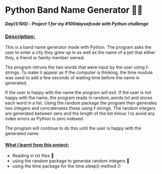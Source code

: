 # Python Band Name Generator 🎸🎶
***Day(1/100) - Project 1 for my #100daysofcode with Python challenge***

### <ins>Description:</ins>

This is a band name generator made with Python. 
The program asks the user to enter a city they grew
up in as well as the name of a pet that either they, 
a friend or family member owned. 

The program retruns the two words that were input by
the user using f-strings. 
To make it appear as if the computer is thinking, 
the time module was used to add a few seconds of 
waiting time before the name is generated. 

If the user is happy with the name the program will exit. 
If the user is not happy with the name, the program reads in 
random_words.txt and stores each word in a list. Using the
random package the program then generates two integers and 
concatenates these using f-strings. The random integers are
generated between zero and the length of the list minus 1 to 
avoid any index errors as Python is zero indexed. 

The program will continue to do this until the user is happy
with the generated name. 

#### <ins>What I learnt from this project:</ins>
- Reading in txt files 📃
- using the random package to generate random integers 🔢
- using the time package for the time.sleep() method ⏰

